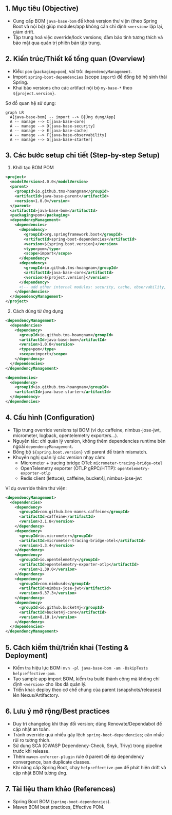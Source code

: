 ## 1. Mục tiêu (Objective)

- Cung cấp BOM `java-base-bom` để khoá version thư viện (theo Spring Boot và nội bộ) giúp modules/app không cần chỉ định `<version>` lặp lại, giảm drift.
- Tập trung hoá việc override/lock versions; đảm bảo tính tương thích và bảo mật qua quản trị phiên bản tập trung.

## 2. Kiến trúc/Thiết kế tổng quan (Overview)

- Kiểu: `pom` (`packaging=pom`), vai trò: `dependencyManagement`.
- Import `spring-boot-dependencies` (scope `import`) để đồng bộ hệ sinh thái Spring.
- Khai báo versions cho các artifact nội bộ `my-base-*` theo `${project.version}`.

Sơ đồ quan hệ sử dụng:

```mermaid
graph LR
  A[java-base-bom] -- import --> B[Ứng dụng/App]
  A -- manage --> C[java-base-core]
  A -- manage --> D[java-base-security]
  A -- manage --> E[java-base-cache]
  A -- manage --> F[java-base-observability]
  A -- manage --> G[java-base-starter]
```

## 3. Các bước setup chi tiết (Step-by-step Setup)

1) Khởi tạo BOM POM

```xml
<project>
  <modelVersion>4.0.0</modelVersion>
  <parent>
    <groupId>io.github.tms-hoangnam</groupId>
    <artifactId>java-base-parent</artifactId>
    <version>1.0.0</version>
  </parent>
  <artifactId>java-base-bom</artifactId>
  <packaging>pom</packaging>
  <dependencyManagement>
    <dependencies>
      <dependency>
        <groupId>org.springframework.boot</groupId>
        <artifactId>spring-boot-dependencies</artifactId>
        <version>${spring.boot.version}</version>
        <type>pom</type>
        <scope>import</scope>
      </dependency>
      <dependency>
        <groupId>io.github.tms-hoangnam</groupId>
        <artifactId>java-base-core</artifactId>
        <version>${project.version}</version>
      </dependency>
      <!-- add other internal modules: security, cache, observability, starter -->
    </dependencies>
  </dependencyManagement>
</project>
```

2) Cách dùng từ ứng dụng

```xml
<dependencyManagement>
  <dependencies>
    <dependency>
      <groupId>io.github.tms-hoangnam</groupId>
      <artifactId>java-base-bom</artifactId>
      <version>1.0.0</version>
      <type>pom</type>
      <scope>import</scope>
    </dependency>
  </dependencies>
</dependencyManagement>

<dependencies>
  <dependency>
    <groupId>io.github.tms-hoangnam</groupId>
    <artifactId>java-base-starter</artifactId>
  </dependency>
</dependencies>
```

## 4. Cấu hình (Configuration)

- Tập trung override versions tại BOM (ví dụ: caffeine, nimbus-jose-jwt, micrometer, logback, opentelemetry exporters...).
- Nguyên tắc: chỉ quản lý version, không thêm dependencies runtime bên ngoài `dependencyManagement`.
- Đồng bộ `${spring.boot.version}` với parent để tránh mismatch.
- Khuyến nghị quản lý các version nhạy cảm:
  - Micrometer + tracing bridge OTel: `micrometer-tracing-bridge-otel`
  - OpenTelemetry exporter (OTLP gRPC/HTTP): `opentelemetry-exporter-otlp`
  - Redis client (lettuce), caffeine, bucket4j, nimbus-jose-jwt

Ví dụ override thêm thư viện:

```xml
<dependencyManagement>
  <dependencies>
    <dependency>
      <groupId>com.github.ben-manes.caffeine</groupId>
      <artifactId>caffeine</artifactId>
      <version>3.1.8</version>
    </dependency>
    <dependency>
      <groupId>io.micrometer</groupId>
      <artifactId>micrometer-tracing-bridge-otel</artifactId>
      <version>1.3.4</version>
    </dependency>
    <dependency>
      <groupId>io.opentelemetry</groupId>
      <artifactId>opentelemetry-exporter-otlp</artifactId>
      <version>1.39.0</version>
    </dependency>
    <dependency>
      <groupId>com.nimbusds</groupId>
      <artifactId>nimbus-jose-jwt</artifactId>
      <version>9.37.3</version>
    </dependency>
    <dependency>
      <groupId>io.github.bucket4j</groupId>
      <artifactId>bucket4j-core</artifactId>
      <version>8.10.1</version>
    </dependency>
  </dependencies>
</dependencyManagement>
```

## 5. Cách kiểm thử/triển khai (Testing & Deployment)

- Kiểm tra hiệu lực BOM: `mvn -pl java-base-bom -am -DskipTests help:effective-pom`.
- Tạo sample app import BOM, kiểm tra build thành công mà không chỉ định `<version>` cho libs đã quản lý.
- Triển khai: deploy theo cơ chế chung của parent (snapshots/releases) lên Nexus/Artifactory.

## 6. Lưu ý mở rộng/Best practices

- Duy trì changelog khi thay đổi version; dùng Renovate/Dependabot để cập nhật an toàn.
- Tránh override quá nhiều gây lệch `spring-boot-dependencies`; cân nhắc rủi ro tương thích.
- Sử dụng SCA (OWASP Dependency-Check, Snyk, Trivy) trong pipeline trước khi release.
- Thêm `maven-enforcer-plugin` rule ở parent để ép dependency convergence, ban duplicate classes.
- Khi nâng cấp Spring Boot, chạy `help:effective-pom` để phát hiện drift và cập nhật BOM tương ứng.

## 7. Tài liệu tham khảo (References)

- Spring Boot BOM (`spring-boot-dependencies`).
- Maven BOM best practices, Effective POM.

